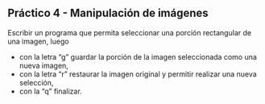 ## Práctico 4 - Manipulación de imágenes

Escribir un programa que permita seleccionar una porción rectangular de una imagen, luego

* con la letra “g” guardar la porción de la imagen seleccionada como una nueva imagen,
* con la letra “r” restaurar la imagen original y permitir realizar una nueva selección,
* con la “q” finalizar.
